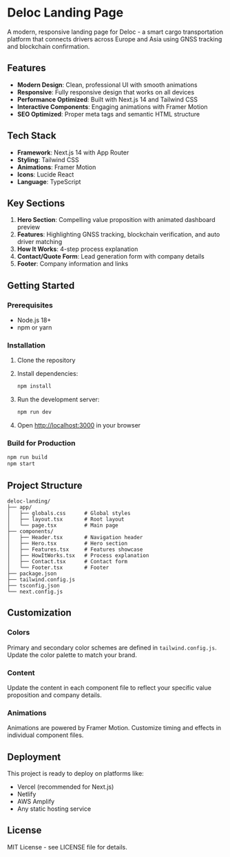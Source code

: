 # Deloc Landing Page

A modern, responsive landing page for Deloc - a smart cargo transportation platform that connects drivers across Europe and Asia using GNSS tracking and blockchain confirmation.

## Features

- **Modern Design**: Clean, professional UI with smooth animations
- **Responsive**: Fully responsive design that works on all devices
- **Performance Optimized**: Built with Next.js 14 and Tailwind CSS
- **Interactive Components**: Engaging animations with Framer Motion
- **SEO Optimized**: Proper meta tags and semantic HTML structure

## Tech Stack

- **Framework**: Next.js 14 with App Router
- **Styling**: Tailwind CSS
- **Animations**: Framer Motion
- **Icons**: Lucide React
- **Language**: TypeScript

## Key Sections

1. **Hero Section**: Compelling value proposition with animated dashboard preview
2. **Features**: Highlighting GNSS tracking, blockchain verification, and auto driver matching
3. **How It Works**: 4-step process explanation
4. **Contact/Quote Form**: Lead generation form with company details
5. **Footer**: Company information and links

## Getting Started

### Prerequisites

- Node.js 18+ 
- npm or yarn

### Installation

1. Clone the repository
2. Install dependencies:
   ```bash
   npm install
   ```

3. Run the development server:
   ```bash
   npm run dev
   ```

4. Open [http://localhost:3000](http://localhost:3000) in your browser

### Build for Production

```bash
npm run build
npm start
```

## Project Structure

```
deloc-landing/
├── app/
│   ├── globals.css      # Global styles
│   ├── layout.tsx       # Root layout
│   └── page.tsx         # Main page
├── components/
│   ├── Header.tsx       # Navigation header
│   ├── Hero.tsx         # Hero section
│   ├── Features.tsx     # Features showcase
│   ├── HowItWorks.tsx   # Process explanation
│   ├── Contact.tsx      # Contact form
│   └── Footer.tsx       # Footer
├── package.json
├── tailwind.config.js
├── tsconfig.json
└── next.config.js
```

## Customization

### Colors
Primary and secondary color schemes are defined in `tailwind.config.js`. Update the color palette to match your brand.

### Content
Update the content in each component file to reflect your specific value proposition and company details.

### Animations
Animations are powered by Framer Motion. Customize timing and effects in individual component files.

## Deployment

This project is ready to deploy on platforms like:
- Vercel (recommended for Next.js)
- Netlify
- AWS Amplify
- Any static hosting service

## License

MIT License - see LICENSE file for details.
